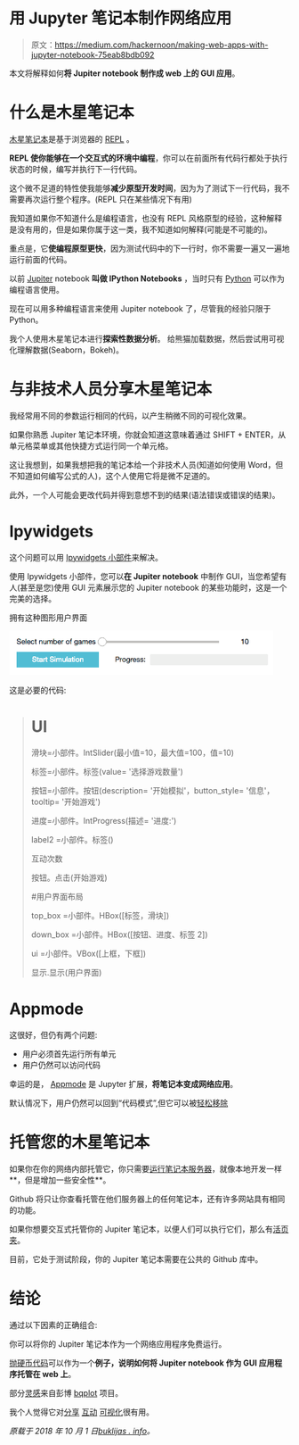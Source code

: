 # 用 Jupyter 笔记本制作网络应用

> 原文：<https://medium.com/hackernoon/making-web-apps-with-jupyter-notebook-75eab8bdb092>

本文将解释如何**将 Jupiter notebook 制作成 web 上的 GUI 应用**。

# 什么是木星笔记本

[木星笔记本](http://jupyter.org/)是基于浏览器的 [REPL](https://en.wikipedia.org/wiki/Read%E2%80%93eval%E2%80%93print_loop) 。

**REPL 使你能够在一个交互式的环境中编程**，你可以在前面所有代码行都处于执行状态的时候，编写并执行下一行代码。

这个微不足道的特性使我能够**减少原型开发时间**，因为为了测试下一行代码，我不需要再次运行整个程序。(REPL 只在某些情况下有用)

我知道如果你不知道什么是编程语言，也没有 REPL 风格原型的经验，这种解释是没有用的，但是如果你属于这一类，我不知道如何解释(可能是不可能的)。

重点是，它**使编程原型更快**，因为测试代码中的下一行时，你不需要一遍又一遍地运行前面的代码。

以前 [Jupiter](https://hackernoon.com/tagged/jupiter) notebook **叫做 IPython Notebooks** ，当时只有 [Python](https://hackernoon.com/tagged/python) 可以作为编程语言使用。

现在可以用多种编程语言来使用 Jupiter notebook 了，尽管我的经验只限于 Python。

我个人使用木星笔记本进行**探索性数据分析**。
给熊猫加载数据，然后尝试用可视化理解数据(Seaborn，Bokeh)。

# 与非技术人员分享木星笔记本

我经常用不同的参数运行相同的代码，以产生稍微不同的可视化效果。

如果你熟悉 Jupiter 笔记本环境，你就会知道这意味着通过 SHIFT + ENTER，从单元格菜单或其他快捷方式运行同一个单元格。

这让我想到，如果我想把我的笔记本给一个非技术人员(知道如何使用 Word，但不知道如何编写公式的人)，这个人使用它将是微不足道的。

此外，一个人可能会更改代码并得到意想不到的结果(语法错误或错误的结果)。

# Ipywidgets

这个问题可以用 [Ipywidgets 小部件](https://github.com/jupyter-widgets/ipywidgets)来解决。

使用 Ipywidgets 小部件，您可以**在 Jupiter notebook** 中制作 GUI，当您希望有人(甚至是您)使用 GUI 元素展示您的 Jupiter notebook 的某些功能时，这是一个完美的选择。

拥有这种图形用户界面

![](img/546edf6da2d1204d19cfe21ece03fc3f.png)

这是必要的代码:

> # UI
> 
> 滑块=小部件。IntSlider(最小值=10，最大值=100，值=10)
> 
> 标签=小部件。标签(value= '选择游戏数量')
> 
> 按钮=小部件。按钮(description= '开始模拟'，button_style= '信息'，tooltip= '开始游戏')
> 
> 进度=小部件。IntProgress(描述= '进度:')
> 
> label2 =小部件。标签()
> 
> 互动次数
> 
> 按钮。点击(开始游戏)
> 
> #用户界面布局
> 
> top_box =小部件。HBox([标签，滑块])
> 
> down_box =小部件。HBox([按钮、进度、标签 2])
> 
> ui =小部件。VBox([上框，下框])
> 
> 显示.显示(用户界面)

# Appmode

这很好，但仍有两个问题:

*   用户必须首先运行所有单元
*   用户仍然可以访问代码

幸运的是， [Appmode](https://github.com/oschuett/appmode) 是 Jupyter 扩展，**将笔记本变成网络应用**。

默认情况下，用户仍然可以回到“代码模式”,但它可以被[轻松移除](https://github.com/oschuett/appmode#customization)

# 托管您的木星笔记本

如果你在你的网络内部托管它，你只需要[运行笔记本服务器](https://jupyter-notebook.readthedocs.io/en/stable/public_server.html)，就像本地开发一样**，但是增加一些安全性**。

Github 将只让你查看托管在他们服务器上的任何笔记本，还有许多网站具有相同的功能。

如果你想要交互式托管你的 Jupiter 笔记本，以便人们可以执行它们，那么有[活页夹](https://mybinder.org/)。

目前，它处于测试阶段，你的 Jupiter 笔记本需要在公共的 Github 库中。

# 结论

通过以下因素的正确组合:

你可以将你的 Jupiter 笔记本作为一个网络应用程序免费运行。

[抛硬币代码](https://github.com/sasa-buklijas/coin_toss)可以作为一个**例子，说明如何将 Jupiter notebook 作为 GUI 应用程序托管在 web 上**。

部分[灵感](https://www.youtube.com/watch?v=i40d8-Hu4vM)来自彭博 [bqplot](https://github.com/bloomberg/bqplot) 项目。

我个人觉得它对[分享](https://github.com/sasa-buklijas/coin_toss) [互动](https://github.com/sasa-buklijas/Monty_Hall_problem) [可视化](https://github.com/sasa-buklijas/Iterative_trading_game)很有用。

*原载于 2018 年 10 月 1 日*[*buklijas . info*](http://buklijas.info/blog/2018/10/01/making-web-apps-with-jupyter-notebook/)*。*